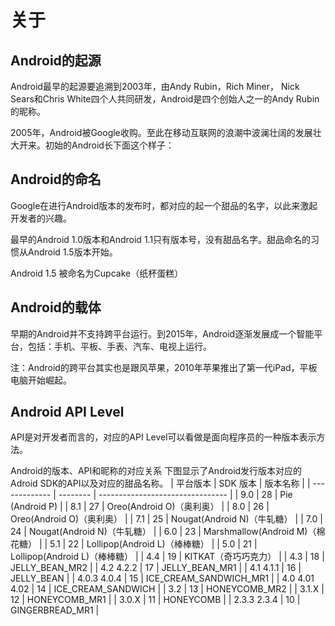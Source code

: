 # 关于

## Android的起源

Android最早的起源要追溯到2003年，由Andy Rubin，Rich Miner， Nick Sears和Chris White四个人共同研发，Android是四个创始人之一的Andy Rubin的昵称。

2005年，Android被Google收购。至此在移动互联网的浪潮中波澜壮阔的发展壮大开来。初始的Android长下面这个样子：

## Android的命名

Google在进行Android版本的发布时，都对应的起一个甜品的名字，以此来激起开发者的兴趣。

最早的Android 1.0版本和Android 1.1只有版本号，没有甜品名字。甜品命名的习惯从Android 1.5版本开始。

Android 1.5 被命名为Cupcake（纸杯蛋糕）

## Android的载体

早期的Android并不支持跨平台运行。到2015年，Android逐渐发展成一个智能平台，包括：手机、平板、手表、汽车、电视上运行。

注：Android的跨平台其实也是跟风苹果，2010年苹果推出了第一代iPad，平板电脑开始崛起。

## Android API Level

API是对开发者而言的，对应的API Level可以看做是面向程序员的一种版本表示方法。

Android的版本、API和昵称的对应关系
下图显示了Android发行版本对应的Adroid SDK的API以及对应的甜品名称。
| 平台版本      | SDK 版本 | 版本名称                         |
| ------------- | -------- | -------------------------------- |
| 9.0           | 28       | Pie (Android P)                  |
| 8.1           | 27       | Oreo(Android O)（奥利奥）        |
| 8.0           | 26       | Oreo(Android O)（奥利奥）        |
| 7.1           | 25       | Nougat(Android N)（牛轧糖）      |
| 7.0           | 24       | Nougat(Android N)（牛轧糖）      |
| 6.0           | 23       | Marshmallow(Android M)（棉花糖） |
| 5.1           | 22       | Lollipop(Android L)（棒棒糖）    |
| 5.0           | 21       | Lollipop(Android L)（棒棒糖）    |
| 4.4           | 19       | KITKAT（奇巧巧克力）             |
| 4.3           | 18       | JELLY_BEAN_MR2                   |
| 4.2 4.2.2     | 17       | JELLY_BEAN_MR1                   |
| 4.1 4.1.1     | 16       | JELLY_BEAN                       |
| 4.0.3 4.0.4   | 15       | ICE_CREAM_SANDWICH_MR1           |
| 4.0 4.01 4.02 | 14       | ICE_CREAM_SANDWICH               |
| 3.2           | 13       | HONEYCOMB_MR2                    |
| 3.1.X         | 12       | HONEYCOMB_MR1                    |
| 3.0.X         | 11       | HONEYCOMB                        |
| 2.3.3 2.3.4   | 10       | GINGERBREAD_MR1                  |
